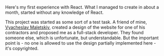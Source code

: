 Here's my first experience with React. What I managed to create in about a month, started without any knowledge of React.

This project was started as some sort of a test task.
A friend of mine, [Vyacheslav Maletskiy](https://vk.com/maletskiy_design), created a design of the website for one of his contractors and proposed me as a full-stack developer.
They found someone else, which is unfortunate, but understandable.
But the important point is - no one is allowed to use the design partially implemented here - it's copyrighted.
